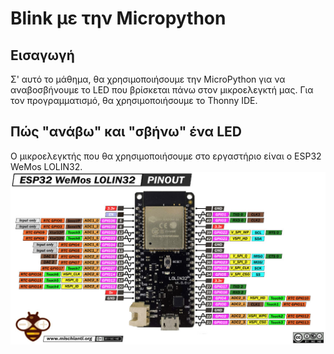 # Blink με την Micropython
## Εισαγωγή
Σ' αυτό το μάθημα, θα χρησιμοποιήσουμε την MicroPython για να αναβοσβήνουμε το LED που βρίσκεται πάνω στον μικροελεγκτή μας.
Για τον προγραμματισμό, θα χρησιμοποιήσουμε το Thonny IDE.
## Πώς "ανάβω" και "σβήνω" ένα LED
Ο μικροελεγκτής που θα χρησιμοποιήσουμε στο εργαστήριο είναι o ESP32 WeMos LOLIN32.
![alt text](ESP32-WeMos-LOLIN32.jpg)
